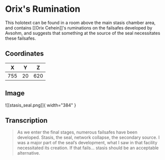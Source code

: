 # Orix's Rumination

This holotext can be found in a room above the main stasis chamber area, and contains [[Orix Cehein]]'s ruminations on the failsafes developed by Avsohm, and suggests that something at the source of the seal necessitates these failsafes.

## Coordinates
| **X** | **Y** | **Z** |
| :---: | :---: | :---: |
|  755  |  20   |  620  |

## Image

![[stasis_seal.png]]{ width="384" }

## Transcription
> As we enter the final stages, numerous failsafes have been developed. Stasis, the seal, network collapse, the secondary source. I was a major part of the seal’s development, what I saw in that facility necessitated its creation. If that fails… stasis should be an acceptable alternative.
